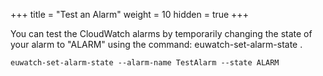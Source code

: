 +++
title = "Test an Alarm"
weight = 10
hidden = true
+++

You can test the CloudWatch alarms by temporarily changing the state of your alarm to "ALARM" using the command: euwatch-set-alarm-state . 


    euwatch-set-alarm-state --alarm-name TestAlarm --state ALARM


